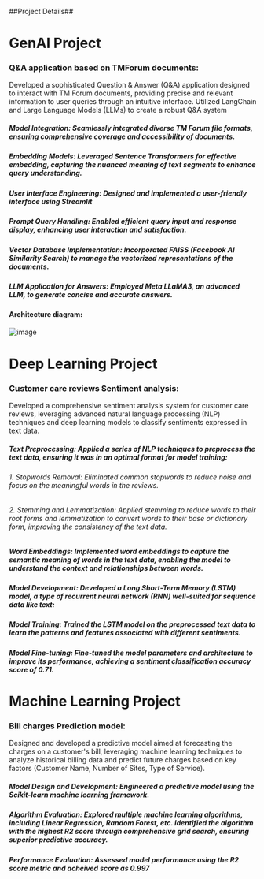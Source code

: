 ##Project Details##

# GenAI Project
### **Q&A application based on TMForum documents:**
Developed a sophisticated Question & Answer (Q&A) application designed to interact with TM Forum documents, providing precise and relevant information to user queries through an intuitive interface. Utilized LangChain and Large Language Models (LLMs) to create a robust Q&A system
##### **Model Integration**: Seamlessly integrated diverse TM Forum file formats, ensuring comprehensive coverage and accessibility of documents.
##### **Embedding Models**: Leveraged Sentence Transformers for effective embedding, capturing the nuanced meaning of text segments to enhance query understanding.
##### **User Interface Engineering**: Designed and implemented a user-friendly interface using Streamlit
##### **Prompt Query Handling**: Enabled efficient query input and response display, enhancing user interaction and satisfaction.
##### **Vector Database Implementation**: Incorporated FAISS (Facebook AI Similarity Search) to manage the vectorized representations of the documents.
##### **LLM Application for Answers**: Employed Meta LLaMA3, an advanced LLM, to generate concise and accurate answers.

#### Architecture diagram: 
![image](https://github.com/user-attachments/assets/8998652e-f9bf-46dd-b321-5bd8a7496f3b)


# Deep Learning Project
### Customer care reviews Sentiment analysis:
Developed a comprehensive sentiment analysis system for customer care reviews, leveraging advanced natural language processing (NLP) techniques and deep learning models to classify sentiments expressed in text data.
##### **Text Preprocessing**: Applied a series of NLP techniques to preprocess the text data, ensuring it was in an optimal format for model training:
######       1. Stopwords Removal: Eliminated common stopwords to reduce noise and focus on the meaningful words in the reviews.
######       2. Stemming and Lemmatization: Applied stemming to reduce words to their root forms and lemmatization to convert words to their base or dictionary form, improving the consistency of the text data.
##### **Word Embeddings**: Implemented word embeddings to capture the semantic meaning of words in the text data, enabling the model to understand the context and relationships between words.
##### **Model Development**: Developed a Long Short-Term Memory (LSTM) model, a type of recurrent neural network (RNN) well-suited for sequence data like text:
##### **Model Training**: Trained the LSTM model on the preprocessed text data to learn the patterns and features associated with different sentiments.
##### **Model Fine-tuning**: Fine-tuned the model parameters and architecture to improve its performance, achieving a sentiment classification accuracy score of 0.71.


# Machine Learning Project
### Bill charges Prediction model:
Designed and developed a predictive model aimed at forecasting the charges on a customer's bill, leveraging machine learning techniques to analyze historical billing data and predict future charges based on key factors (Customer Name, Number of Sites, Type of Service).
##### **Model Design and Development**: Engineered a predictive model using the Scikit-learn machine learning framework.
##### **Algorithm Evaluation**: Explored multiple machine learning algorithms, including Linear Regression, Random Forest, etc. Identified the algorithm with the highest R2 score through comprehensive grid search, ensuring superior predictive accuracy.
##### **Performance Evaluation**: Assessed model performance using the R2 score metric and acheived score as 0.997



